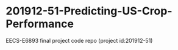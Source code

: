 # 201912-51-Predicting-US-Crop-Performance
EECS-E6893 final project code repo (project id:201912-51)
